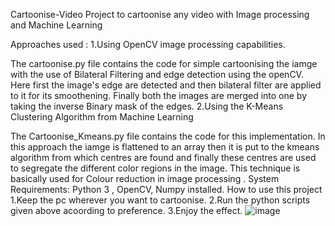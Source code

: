 Cartoonise-Video
Project to cartoonise any video with Image processing and Machine Learning

Approaches used :
1.Using OpenCV image processing capabilities.

The cartoonise.py file contains the code for simple cartoonising the iamge with the use of Bilateral Filtering and edge detection using the openCV. Here first the image's edge are detected and then bilateral filter are applied to it for its smoothening. Finally both the images are merged into one by taking the inverse Binary mask of the edges.
2.Using the K-Means Clustering Algorithm from Machine Learning

The Cartoonise_Kmeans.py file contains the code for this implementation. In this approach the iamge is flattened to an array then it is put to the kmeans algorithm from which centres are found and finally these centres are used to segregate the different color regions in the image. This technique is basically used for Colour reduction in image processing .
System Requirements: Python 3 , OpenCV, Numpy installed.
How to use this project
1.Keep the pc wherever you want to cartoonise.
2.Run the python scripts given above acoording to preference.
3.Enjoy the effect.
![image](https://github.com/sanjay-k-j/Cartoonizing_images/assets/79088504/8fec6e5d-2b1d-4200-b328-e00df6a7b552)
